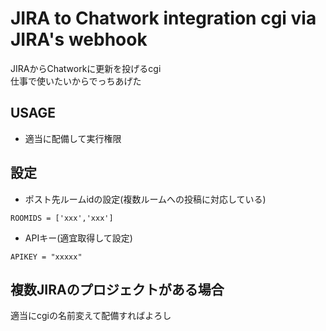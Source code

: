 # JIRA to Chatwork integration cgi via JIRA's webhook
JIRAからChatworkに更新を投げるcgi  
仕事で使いたいからでっちあげた

## USAGE
- 適当に配備して実行権限
## 設定
- ポスト先ルームidの設定(複数ルームへの投稿に対応している)
```
ROOMIDS = ['xxx','xxx']
```
- APIキー(適宜取得して設定)
```
APIKEY = "xxxxx"
```
  
## 複数JIRAのプロジェクトがある場合
適当にcgiの名前変えて配備すればよろし

